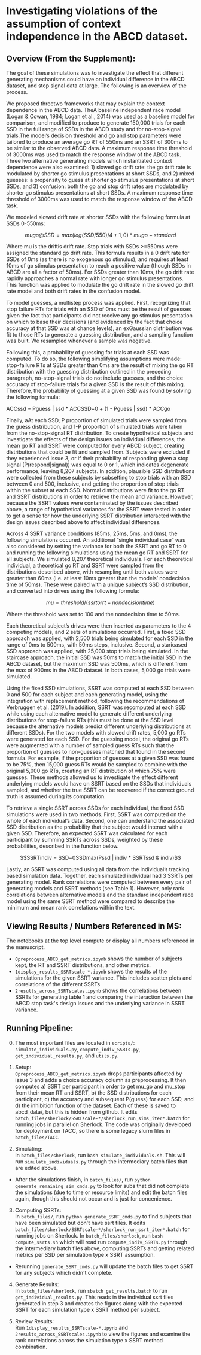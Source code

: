 # Investigating violations of the assumption of context independence in the ABCD dataset.

## Overview (From the Supplement):

The goal of these simulations was to investigate the effect that different generating mechanisms could have on individual difference in the ABCD dataset, and stop signal data at large. The following is an overview of the process. 

We proposed threetwo frameworks that may explain the context dependence in the ABCD data. TheA baseline independent race model (Logan & Cowan, 1984; Logan et al., 2014) was used as a baseline model for comparison, and modified to produce to generate 150,000 trials for each SSD in the full range of SSDs in the ABCD study and for no-stop-signal trials.The model’s decision threshold and go and stop parameters  were tailored to produce an average go RT of 550ms and an SSRT of 300ms to be similar to the observed ABCD data. A maximum response time threshold of 3000ms was used to match the response window of the ABCD task. ThreeTwo alternative generating models which instantiated context dependence were also examined: 1) slowed go drift rate: the go drift rate is  modulated by shorter go stimulus presentations at short SSDs, and 2) mixed guesses: a propensity to guess at shorter go stimulus presentations at short SSDs, and 3) confusion: both the go and stop drift rates are modulated by shorter go stimulus presentations at short SSDs. A maximum response time threshold of 3000ms was used to match the response window of the ABCD task.

We modeled slowed drift rate at shorter SSDs with the following formula at SSDs 0-550ms:

$$mugo@SSD =  max(log(SSD/550)/4 + 1, 0) * mugo-standard$$

Where mu is the driftis drift rate. Stop trials with SSDs >=550ms were assigned the standard go drift rate. This formula results in  a 0 drift rate  for SSDs of 0ms (as there is no exogenous go stimulus), and requires at least 10ms of go stimulus presentation to reach a positive value (though SSDs in ABCD are all a factor of 50ms). For SSDs greater than 10ms, the go drift rate rapidly approaches a normal rate with longer go stimulus presentations. This function was applied to modulate the go drift rate in the slowed go drift rate model and both drift rates in the confusion model.

To model guesses, a multistep process was applied. First, recognizing that stop failure RTs for trials with an SSD of 0ms must be the result of guesses given the fact that participants did not receive any go stimulus presentation on which to base their decisions (and evidenced by the fact that choice accuracy at that SSD was at chance levels), an exGaussian distribution was fit to those RTs to generate a guessing distribution, and a sampling function was built. We resampled whenever a sample was negative.  

Following this, a probability of guessing for trials at each SSD was computed. To do so, the following simplifying assumptions were made: stop-failure RTs at SSDs greater than 0ms are the result of mixing the go RT distribution with the guessing distribution outlined in the preceding paragraph, no-stop-signal trials do not include guesses, and the choice accuracy of stop-failure trials for a given SSD is the result of this mixing. Therefore, the probability of guessing at a given SSD was found by solving the following formula:


ACCssd = Pguess | ssd * ACCSSD=0 + (1 - Pguess | ssd) * ACCgo

Finally, aAt each SSD, P proportion of simulated trials were sampled from the guess distribution, and 1-P proportion of simulated trials were taken from the no-stop-signal RT distribution. 
To create hypothetical subjects and investigate the effects of the design issues on individual differences, the mean go RT and SSRT were computed for every ABCD subject, creating distributions that could be fit and sampled from. Subjects were excluded if they experienced issue 3, or if their probability of responding given a stop signal (P(respond|signal)) was equal to 0 or 1, which indicates degenerate performance, leaving 8,207 subjects. In addition, plausible SSD distributions were collected from these subjects by subsetting to stop trials with an SSD between 0 and 500, inclusive, and getting the proportion of stop trials within the subset at each SSD. Normal distributions were fit to the go RT and SSRT distributions in order to retrieve the mean and variance. However, because the SSRT values were contaminated by the issues described above, a range of hypothetical variances for the SSRT were tested in order to get a sense for how the underlying SSRT distribution interacted with the design issues described above to affect individual differences.

Across 4 SSRT variance conditions (85ms, 25ms, 5ms, and 0ms), the following simulations occured. An additional “single individual case” was also considered by setting the variance for both the SSRT and go RT to 0 and running the following simulations using the mean go RT and SSRT for all subjects. We simulated 8,207 theoretical individuals. For each theoretical individual, a theoretical go RT and SSRT were sampled from the distributions described above, with resampling until both values were greater than 60ms (i.e. at least 10ms greater than the models’ nondecision time of 50ms). These were paired with a unique subject’s SSD distribution, and converted into drives using the following formula:

$$mu = threshold/({ssrt or rt} - nondecision time)$$

Where the threshold was set to 100 and the nondecision time to 50ms.  

Each theoretical subject’s drives were then inserted as parameters to the 4 competing models, and 2 sets of simulations occurred. First, a fixed SSD approach was applied, with 2,500 trials being simulated for each SSD in the range of 0ms to 500ms, with 50ms steps, inclusive. Second, a staricased SSD approach was applied, with 25,000 stop trials being simulated. In the staircase approach, the initial SSD was 50ms to match the initial SSD in the ABCD dataset, but the maximum SSD was 500ms, which is different from the max of 900ms in the ABCD dataset. In both cases, 5,000 go trials were simulated. 

Using the fixed SSD simulations, SSRT was computed at each SSD between 0 and 500 for each subject and each generating model, using the integration with replacement method, following the recommendations of Verbruggen et al. (2019). In addition, SSRT was recomputed at each SSD while using each alternative model to generate different underlying distributions for stop-failure RTs (this must be done at the SSD level because the alternative models predict different underlying distributions at different SSDs). For the two models with slowed drift rates, 5,000 go RTs were generated for each SSD. For the guessing model, the original go RTs were augmented with a number of sampled guess RTs such that the proportion of guesses to non-guesses matched that found in the second formula. For example, if the proportion of guesses at a given SSD was found to be 75%, then 15,000 guess RTs would be sampled to combine with the original 5,000 go RTs, creating an RT distribution of which 75% were guesses. These methods allowed us to investigate the effect different underlying models would have on SSRT based on the SSDs that individuals sampled, and whether the true SSRT can be recovered if the correct ground truth is assumed during its computation.

To retrieve a single SSRT across SSDs for each individual, the fixed SSD simulations were used in two methods. First, SSRT was computed on the whole of each individual’s data. Second, one can understand the associated SSD distribution as the probability that the subject would interact with a given SSD. Therefore, an expected SSRT was calculated for each participant by summing SSRTs across SSDs, weighted by these probabilities, described in the function below.

$$SSRTindiv = SSD=0SSDmax(Pssd | indiv * SSRTssd & indiv)$$

Lastly, an SSRT was computed using all data from the individual’s tracking based simulation data. Together, each simulated individual had 3 SSRTs per generating model. Rank correlations were computed between every pair of generating models and SSRT methods (see Table 1). However, only rank correlations between alternative models and the standard independent race model using the same SSRT method were compared to describe the minimum and mean rank correlations within the text.


## Viewing Results / Numbers Referenced in MS:
The notebooks at the top level compute or display all numbers referenced in the manuscript.
- `0preprocess_ABCD_get_metrics.ipynb` shows the number of subjects kept, the RT and SSRT distributions, and other metrics.
- `1display_results_SSRTscale-*.ipynb` shows the results of the simulations for the given SSRT variance. This includes scatter plots and correlations of the different SSRTs
- `2results_across_SSRTscales.ipynb` shows the correlations between SSRTs for generating table 1 and comparing the interaction between the ABCD stop task's design issues and the underlying variance in SSRT variance.

## Running Pipeline:

0. The most important files are located in `scripts/`: `simulate_individuals.py`, `compute_indiv_SSRTs.py`, `get_individual_results.py`, and `utils.py`.

1. Setup:  
`0preprocess_ABCD_get_metrics.ipynb` drops participants affected by issue 3 and adds a choice accuracy column as preprocessing. It then computes a) SSRT per participant in order to get mu_go and mu_stop from their mean RT and SSRT, b) the SSD distributions for each participant, c) the accuracy and subsequent P(guess) for each SSD, and d) the inhibition function of the dataset. Each of these is saved to abcd_data/, but this is hidden from github.
It edits `batch_files/sherlock/SSRTscale-*/sherlock_run_sims_iter*.batch` for running jobs in parallel on Sherlock. The code was originally developed for deployment on TACC, so there is some legacy slurm files in `batch_files/TACC`.
  
2. Simulating:   
In `batch_files/sherlock`, run `bash simulate_individuals.sh`. This will run `simulate_individuals.py` through the intermediary batch files that are edited above. 
- After the simulations finish, in `batch_files/`, run `python generate_remaining_sim_cmds.py` to look for subs that did not complete the simulations (due to time or resource limits) and edit the batch files again, though this should not occur and is just for concenience.

3. Computing SSRTs:  
In `batch_files/`, run `python generate_SSRT_cmds.py` to find subjects that have been simulated but don't have ssrt files. It edits `batch_files/sherlock/SSRTscale-*/sherlock_run_ssrt_iter*.batch` for running jobs on Sherlock. In `batch_files/sherlock`, run `bash compute_ssrts.sh` which will read run `compute_indiv_SSRTs.py` through the intermediary batch files above, computing SSRTs and getting related metrics per SSD per simulation type x SSRT assumption. 
- Rerunning `generate_SSRT_cmds.py` will update the batch files to get SSRT for any subjects which didn't complete.

4. Generate Results:  
In `batch_files/sherlock`, run `sbatch get_results.batch` to run `get_individual_results.py`. This reads in the individual ssrt files generated in step 3 and creates the figures along with the expected SSRT for each simulation type x SSRT method per subject.

5. Review Results:  
Run `1display_results_SSRTscale-*.ipynb` and `2results_across_SSRTscales.ipynb` to view the figures and examine the rank correlations across the simulation type x SSRT method combination.